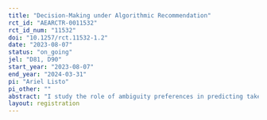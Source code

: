 ```yaml
---
title: "Decision-Making under Algorithmic Recommendation"
rct_id: "AEARCTR-0011532"
rct_id_num: "11532"
doi: "10.1257/rct.11532-1.2"
date: "2023-08-07"
status: "on_going"
jel: "D81, D90"
start_year: "2023-08-07"
end_year: "2024-03-31"
pi: "Ariel Listo"
pi_other: ""
abstract: "I study the role of ambiguity preferences in predicting take-up of algorithmic (i.e., personalized) recommendations. In a two-part experiment, I first elicit individuals's preferences towards risk and ambiguity. In Part 2, I ask participants to make choices over a menu of risky prospects after I provide a recommendation (or not) based on their treatment assignment. I assign individuals to one of two control groups (no recommendation or randomly created recommendation) or to one of two treatment groups (personalized recommendation with no information or personalized recommendation with information). The difference between the two treatments is only the information provided to individuals on how the recommendation is constructed; both recommendations are of similar quality (i.e., based on the individual's risk preferences elicited in Part I)."
layout: registration
---
```


